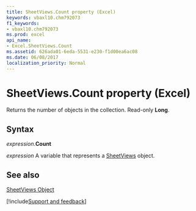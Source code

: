 ```yaml
---
title: SheetViews.Count property (Excel)
keywords: vbaxl10.chm792073
f1_keywords:
- vbaxl10.chm792073
ms.prod: excel
api_name:
- Excel.SheetViews.Count
ms.assetid: 626ada01-6eda-5531-e230-f1d00ea6ac08
ms.date: 06/08/2017
localization_priority: Normal
---
```



# SheetViews.Count property (Excel)

Returns the number of objects in the collection. Read-only  **Long**.


## Syntax

_expression_.**Count**

_expression_ A variable that represents a [SheetViews](./Excel.SheetViews.md) object.


## See also


[SheetViews Object](Excel.SheetViews.md)

[!include[Support and feedback](~/includes/feedback-boilerplate.md)]